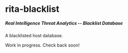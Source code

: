 # rita-blacklist
##### Real Intelligence Threat Analytics -- Blacklist Database

A blacklisted host database.

Work in progress. Check back soon!
